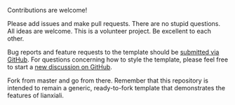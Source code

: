 Contributions are welcome! 

Please add issues and make pull requests. There are no stupid questions. All ideas are welcome. This is a volunteer project. Be excellent to each other.

Bug reports and feature requests to the template  should be [submitted via GitHub](https://github.com/lianxiali/lianxiali.github.io/issues/new/choose). For questions concerning how to style the template, please feel free to start a [new discussion on GitHub](https://github.com/lianxiali/lianxiali.github.io/discussions).

Fork from master and go from there. Remember that this repository is intended to remain a generic, ready-to-fork template that demonstrates the features of lianxiali.


